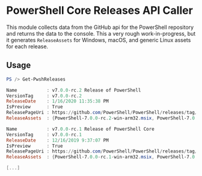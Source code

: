 # PowerShell Core Releases API Caller

This module collects data from the GitHub api for the PowerShell repository and returns the data to the console. This a very rough work-in-progress, but it generates `ReleaseAssets` for Windows, macOS, and generic Linux assets for each release.

## Usage

```powershell
PS /> Get-PwshReleases

Name           : v7.0.0-rc.2 Release of PowerShell
VersionTag     : v7.0.0-rc.2
ReleaseDate    : 1/16/2020 11:35:38 PM
IsPreview      : True
ReleasePageUri : https://github.com/PowerShell/PowerShell/releases/tag/v7.0.0-rc.2
ReleaseAssets  : {PowerShell-7.0.0-rc.2-win-arm32.msix, PowerShell-7.0.0-rc.2-win-arm32.zip, PowerShell-7.0.0-rc.2-win-arm64.msix, PowerShell-7.0.0-rc.2-win-arm64.zip…}

Name           : v7.0.0-rc.1 Release of PowerShell Core
VersionTag     : v7.0.0-rc.1
ReleaseDate    : 12/16/2019 9:37:07 PM
IsPreview      : True
ReleasePageUri : https://github.com/PowerShell/PowerShell/releases/tag/v7.0.0-rc.1
ReleaseAssets  : {PowerShell-7.0.0-rc.1-win-arm32.msix, PowerShell-7.0.0-rc.1-win-arm32.zip, PowerShell-7.0.0-rc.1-win-arm64.msix, PowerShell-7.0.0-rc.1-win-arm64.zip…}

[...]


```